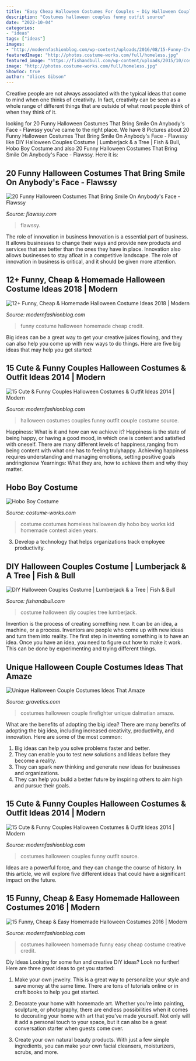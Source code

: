 ```yaml
---
title: "Easy Cheap Halloween Costumes For Couples ~ Diy Halloween Couples Costume"
description: "Costumes halloween couples funny outfit source"
date: "2022-10-04"
categories:
- "ideas"
tags: ["ideas"]
images:
- "http://modernfashionblog.com/wp-content/uploads/2016/08/15-Funny-Cheap-Easy-Homemade-Halloween-Costumes-2016-15.jpg"
featuredImage: "http://photos.costume-works.com/full/homeless.jpg"
featured_image: "https://fishandbull.com/wp-content/uploads/2015/10/costume.png"
image: "http://photos.costume-works.com/full/homeless.jpg"
ShowToc: true
author: "Ulices Gibson"
---
```



Creative people are not always associated with the typical ideas that come to mind when one thinks of creativity. In fact, creativity can be seen as a whole range of different things that are outside of what most people think of when they think of it.

	

		
looking for 20 Funny Halloween Costumes That Bring Smile On Anybody&#039;s Face - Flawssy you've came to the right place. We have 8 Pictures about 20 Funny Halloween Costumes That Bring Smile On Anybody&#039;s Face - Flawssy like DIY Halloween Couples Costume | Lumberjack &amp; a Tree | Fish &amp; Bull, Hobo Boy Costume and also 20 Funny Halloween Costumes That Bring Smile On Anybody&#039;s Face - Flawssy. Here it is:
		
    
## 20 Funny Halloween Costumes That Bring Smile On Anybody&#039;s Face - Flawssy

<img loading=lazy src="https://www.flawssy.com/wp-content/uploads/2016/05/Funny-Kids-Halloween-Costume-Ideas.jpg" onerror="this.onerror=null;this.src='https://tse4.mm.bing.net/th?id=OIP.ggqLm7RwftH_E4BCbc93wAHaJi&amp;pid=15.1';" alt="20 Funny Halloween Costumes That Bring Smile On Anybody&#039;s Face - Flawssy">

_Source: flawssy.com_

>flawssy. 

	

The role of innovation in business
Innovation is a essential part of business. It allows businesses to change their ways and provide new products and services that are better than the ones they have in place. Innovation also allows businesses to stay afloat in a competitive landscape. The role of innovation in business is critical, and it should be given more attention.

    
## 12+ Funny, Cheap &amp; Homemade Halloween Costume Ideas 2018 | Modern

<img loading=lazy src="http://modernfashionblog.com/wp-content/uploads/2018/08/12-Funny-Cheap-Homemade-Halloween-Costume-Ideas-2018-13.jpg" onerror="this.onerror=null;this.src='https://tse3.mm.bing.net/th?id=OIP.Sc0gCTtOHyvynAWbmrUgIQHaML&amp;pid=15.1';" alt="12+ Funny, Cheap &amp; Homemade Halloween Costume Ideas 2018 | Modern">

_Source: modernfashionblog.com_

>funny costume halloween homemade cheap credit. 

	

Big ideas can be a great way to get your creative juices flowing, and they can also help you come up with new ways to do things. Here are five big ideas that may help you get started: 

    
## 15 Cute &amp; Funny Couples Halloween Costumes &amp; Outfit Ideas 2014 | Modern

<img loading=lazy src="http://modernfashionblog.com/wp-content/uploads/2014/10/15-Cute-Funny-Couples-Halloween-Costumes-Outfit-Ideas-2014-7.jpg" onerror="this.onerror=null;this.src='https://tse4.mm.bing.net/th?id=OIP.qKD626k3tBxvcA_l7urYnwHaLx&amp;pid=15.1';" alt="15 Cute &amp; Funny Couples Halloween Costumes &amp; Outfit Ideas 2014 | Modern">

_Source: modernfashionblog.com_

>halloween costumes couples funny outfit couple costume source. 

	

Happiness: What is it and how can we achieve it?
Happiness is the state of being happy, or having a good mood, in which one is content and satisfied with oneself. There are many different levels of happiness,ranging from being content with what one has to feeling trulyhappy. Achieving happiness requires understanding and managing emotions, setting positive goals andringtonew Yearnings: What they are, how to achieve them and why they matter.

    
## Hobo Boy Costume

<img loading=lazy src="http://photos.costume-works.com/full/homeless.jpg" onerror="this.onerror=null;this.src='https://tse2.mm.bing.net/th?id=OIP.9zRbt7s4cTI7NpCuw5v5WAHaLN&amp;pid=15.1';" alt="Hobo Boy Costume">

_Source: costume-works.com_

>costume costumes homeless halloween diy hobo boy works kid homemade contest aiden years. 

	

3. Develop a technology that helps organizations track employee productivity. 

    
## DIY Halloween Couples Costume | Lumberjack &amp; A Tree | Fish &amp; Bull

<img loading=lazy src="https://fishandbull.com/wp-content/uploads/2015/10/costume.png" onerror="this.onerror=null;this.src='https://tse4.mm.bing.net/th?id=OIP.U5GMrLrat-cDAe_wnAEM3wHaLH&amp;pid=15.1';" alt="DIY Halloween Couples Costume | Lumberjack &amp; a Tree | Fish &amp; Bull">

_Source: fishandbull.com_

>costume halloween diy couples tree lumberjack. 

	

Invention is the process of creating something new. It can be an idea, a machine, or a process. Inventors are people who come up with new ideas and turn them into reality. The first step in inventing something is to have an idea. Once you have an idea, you need to figure out how to make it work. This can be done by experimenting and trying different things.

    
## Unique Halloween Couple Costumes Ideas That Amaze

<img loading=lazy src="https://www.gravetics.com/wp-content/uploads/2017/07/Dalmatian-Firefighter.jpg" onerror="this.onerror=null;this.src='https://tse2.mm.bing.net/th?id=OIP.2GyKmF6GvnY-WS6n4MIymwHaJ4&amp;pid=15.1';" alt="Unique Halloween Couple Costumes Ideas That Amaze">

_Source: gravetics.com_

>costumes halloween couple firefighter unique dalmatian amaze. 

	

What are the benefits of adopting the big idea?
There are many benefits of adopting the big idea, including increased creativity, productivity, and innovation. Here are some of the most common: 
1. Big ideas can help you solve problems faster and better.
2. They can enable you to test new solutions and Ideas before they become a reality. 
3. They can spark new thinking and generate new ideas for businesses and organizations. 
4. They can help you build a better future by inspiring others to aim high and pursue their goals.

    
## 15 Cute &amp; Funny Couples Halloween Costumes &amp; Outfit Ideas 2014 | Modern

<img loading=lazy src="http://modernfashionblog.com/wp-content/uploads/2014/10/15-Cute-Funny-Couples-Halloween-Costumes-Outfit-Ideas-2014-10.jpg" onerror="this.onerror=null;this.src='https://tse3.mm.bing.net/th?id=OIP.FsGKedctXFWQLq5ewuRpdQHaJ4&amp;pid=15.1';" alt="15 Cute &amp; Funny Couples Halloween Costumes &amp; Outfit Ideas 2014 | Modern">

_Source: modernfashionblog.com_

>costumes halloween couples funny outfit source. 

	

Ideas are a powerful force, and they can change the course of history. In this article, we will explore five different ideas that could have a significant impact on the future.

    
## 15 Funny, Cheap &amp; Easy Homemade Halloween Costumes 2016 | Modern

<img loading=lazy src="http://modernfashionblog.com/wp-content/uploads/2016/08/15-Funny-Cheap-Easy-Homemade-Halloween-Costumes-2016-15.jpg" onerror="this.onerror=null;this.src='https://tse2.mm.bing.net/th?id=OIP.EGzWmFjy9CGj3SCA3IoAawHaJ4&amp;pid=15.1';" alt="15 Funny, Cheap &amp; Easy Homemade Halloween Costumes 2016 | Modern">

_Source: modernfashionblog.com_

>costumes halloween homemade funny easy cheap costume creative credit. 

	

Diy Ideas
Looking for some fun and creative DIY ideas? Look no further! Here are three great ideas to get you started:
1. Make your own jewelry. This is a great way to personalize your style and save money at the same time. There are tons of tutorials online or in craft books to help you get started.

2. Decorate your home with homemade art. Whether you’re into painting, sculpture, or photography, there are endless possibilities when it comes to decorating your home with art that you’ve made yourself. Not only will it add a personal touch to your space, but it can also be a great conversation starter when guests come over.

3. Create your own natural beauty products. With just a few simple ingredients, you can make your own facial cleansers, moisturizers, scrubs, and more.

